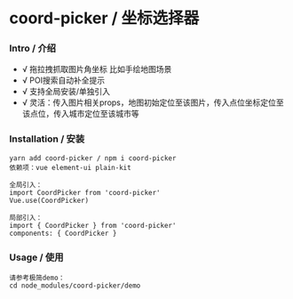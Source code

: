 # coord-picker / 坐标选择器


### Intro / 介绍

- √ 拖拉拽抓取图片角坐标 比如手绘地图场景
- √ POI搜索自动补全提示
- √ 支持全局安装/单独引入
- √ 灵活：传入图片相关props，地图初始定位至该图片，传入点位坐标定位至该点位，传入城市定位至该城市等


### Installation / 安装
```
yarn add coord-picker / npm i coord-picker
依赖项：vue element-ui plain-kit

全局引入：
import CoordPicker from 'coord-picker'
Vue.use(CoordPicker)

局部引入：
import { CoordPicker } from 'coord-picker'
components: { CoordPicker }
```


### Usage / 使用
```
请参考极简demo：
cd node_modules/coord-picker/demo
```
